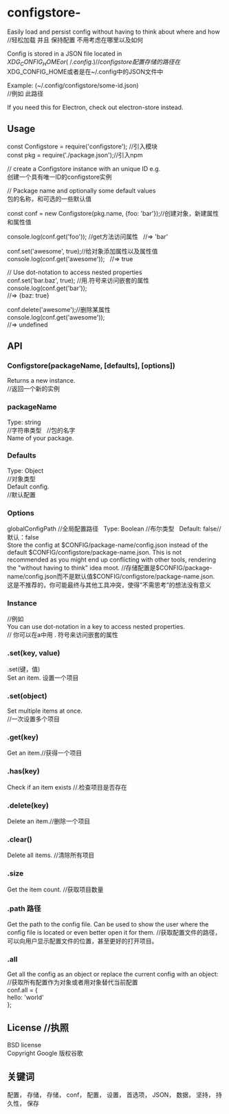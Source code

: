# configstore-

Easily load and persist config without having to think about where and how  
//轻松加载 并且 保持配置 不用考虑在哪里以及如何  

Config is stored in a JSON file located in $XDG_CONFIG_HOME or (~ /.config.)  
//configstore配置存储的路径 在$XDG_CONFIG_HOME或者是在~/.config中的JSON文件中

Example: (~/.config/configstore/some-id.json)   
//例如 此路径

If you need this for Electron, check out electron-store instead.  

## Usage  
const Configstore = require('configstore'); //引入模块  
const pkg = require('./package.json');//引入npm 

// create a Configstore instance with an unique ID e.g.   
   创建一个具有唯一ID的configstore实例     

// Package name and optionally some default values   
   包的名称，和可选的一些默认值   

const conf = new Configstore(pkg.name, {foo: 'bar'});//创建对象，新建属性和属性值  

console.log(conf.get('foo')); //get方法访问属性  
//=> 'bar'  

conf.set('awesome', true);//给对象添加属性以及属性值  
console.log(conf.get('awesome'));  
//=> true  

// Use dot-notation to access nested properties  
conf.set('bar.baz', true); //用.符号来访问嵌套的属性  
console.log(conf.get('bar'));  
//=> {baz: true}  

conf.delete('awesome');//删除某属性  
console.log(conf.get('awesome'));  
//=> undefined  

## API  

### Configstore(packageName, [defaults], [options])  
Returns a new instance.  
//返回一个新的实例  

### packageName  
Type: string  
//字符串类型  
//包的名字  
Name of your package.  

### Defaults 
Type: Object  
//对象类型  
Default config.  
//默认配置  

### Options    
globalConfigPath
//全局配置路径  
Type: Boolean //布尔类型  
Default: false//默认：false  
Store the config at $CONFIG/package-name/config.json instead of the default $CONFIG/configstore/package-name.json. This is not recommended as you might end up conflicting with other tools, rendering the "without having to think" idea moot.  
//存储配置是$CONFIG/package-name/config.json而不是默认值$CONFIG/configstore/package-name.json.  
这是不推荐的，你可能最终与其他工具冲突，使得”不需思考”的想法没有意义  

### Instance
//例如  
You can use dot-notation in a key to access nested properties.  
// 你可以在a中用 . 符号来访问嵌套的属性  

### .set(key, value)    
.set(键，值)   
Set an item. 设置一个项目

### .set(object)  
Set multiple items at once.  
//一次设置多个项目  

### .get(key)  
Get an item.//获得一个项目  

### .has(key)  
Check if an item exists //.检查项目是否存在  
 
### .delete(key)   
Delete an item.//删除一个项目  

### .clear()  
Delete all items. //清除所有项目  

### .size  
Get the item count. //获取项目数量  

### .path 路径  
Get the path to the config file. Can be used to show the user where the config file is located or even better open it for them.
//获取配置文件的路径，可以向用户显示配置文件的位置，甚至更好的打开项目。  

### .all  
Get all the config as an object or replace the current config with an object:  
//获取所有配置作为对象或者用对象替代当前配置  
conf.all = {  
	hello: 'world'  
};  

## License //执照  
BSD license  
Copyright Google 版权谷歌  

## 关键词  
配置， 存储， 存储， conf， 配置， 设置， 首选项， JSON， 数据， 坚持， 持久性， 保存  

